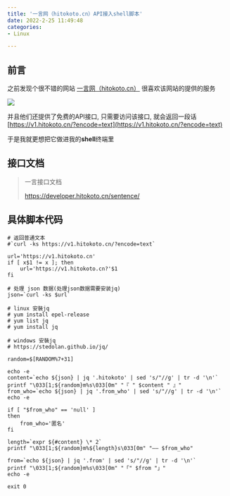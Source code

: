 ```yaml
---
title: '一言网（hitokoto.cn）API接入shell脚本'
date: 2022-2-25 11:49:48
categories:
- Linux

---
```




## 前言

之前发现个很不错的网站 [ 一言网（hitokoto.cn）](hitokoto.cn) 很喜欢该网站的提供的服务

![](../hitokoto-api-shell/微信截图_20231225114612-17034760698942.png)

并且他们还提供了免费的API接口, 只需要访问该接口, 就会返回一段话 [https://v1.hitokoto.cn/?encode=text](https://v1.hitokoto.cn/?encode=text) 

于是我就更想把它做进我的**shell**终端里

<!--more-->



## 接口文档

> 一言接口文档
>
> https://developer.hitokoto.cn/sentence/



## 具体脚本代码

```shell
# 返回普通文本
#`curl -ks https://v1.hitokoto.cn/?encode=text`

url='https://v1.hitokoto.cn'
if [ x$1 != x ]; then
    url='https://v1.hitokoto.cn?'$1
fi

# 处理 json 数据(处理json数据需要安装jq)
json=`curl -ks $url`

# linux 安裝jq
# yum install epel-release
# yum list jq
# yum install jq

# windows 安裝jq
# https://stedolan.github.io/jq/

random=$[RANDOM%7+31]

echo -e
content=`echo ${json} | jq '.hitokoto' | sed 's/"//g' | tr -d '\n'`
printf "\033[1;${random}m%s\033[0m" "『 " $content " 』"
from_who=`echo ${json} | jq '.from_who' | sed 's/"//g' | tr -d '\n'`
echo -e

if [ "$from_who" == 'null' ]
then
    from_who='匿名'
fi

length=`expr ${#content} \* 2`
printf "\033[1;${random}m%${length}s\033[0m" "—— $from_who"

from=`echo ${json} | jq '.from' | sed 's/"//g' | tr -d '\n'`
printf "\033[1;${random}m%s\033[0m" "「" $from "」"
echo -e

exit 0
```



